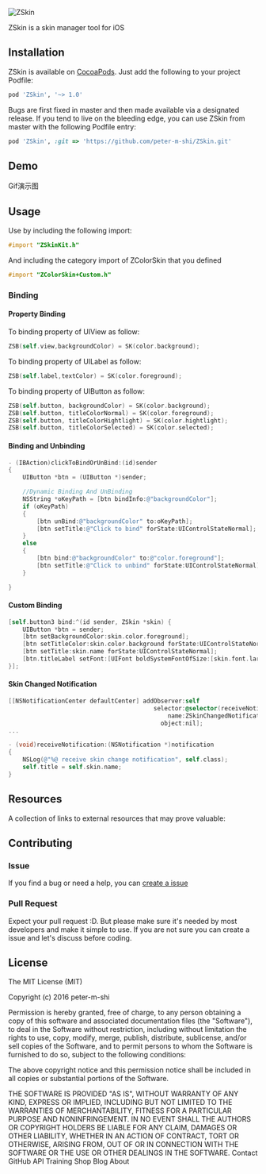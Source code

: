 ![ZSkin](https://github.com/peter-m-shi/ZSkin/raw/master/Images/Logo.jpg)

ZSkin is a skin manager tool for iOS

## Installation

ZSkin is available on [CocoaPods](http://cocoapods.org). Just add the following to your project Podfile:

```ruby
pod 'ZSkin', '~> 1.0'
```

Bugs are first fixed in master and then made available via a designated release. If you tend to live on the bleeding edge, you can use ZSkin from master with the following Podfile entry:

```ruby
pod 'ZSkin', :git => 'https://github.com/peter-m-shi/ZSkin.git'
```

## Demo
Gif演示图

## Usage

Use by including the following import:

```objective-c
#import "ZSkinKit.h"
```

And including the category import of ZColorSkin that you defined

```objective-c
#import "ZColorSkin+Custom.h"
```

### Binding

#### Property Binding
To binding property of UIView as follow:

```objective-c
ZSB(self.view,backgroundColor) = SK(color.background);
```

To binding property of UILabel as follow:

```objective-c
ZSB(self.label,textColor) = SK(color.foreground);
```

To binding property of UIButton as follow:

```objective-c
ZSB(self.button, backgroundColor) = SK(color.background);
ZSB(self.button, titleColorNormal) = SK(color.foreground);
ZSB(self.button, titleColorHightlight) = SK(color.hightlight);
ZSB(self.button, titleColorSelected) = SK(color.selected);
```
#### Binding and Unbinding

```objective-c
- (IBAction)clickToBindOrUnBind:(id)sender
{
    UIButton *btn = (UIButton *)sender;

    //Dynamic Binding And UnBinding
    NSString *oKeyPath = [btn bindInfo:@"backgroundColor"];
    if (oKeyPath)
    {
        [btn unBind:@"backgroundColor" to:oKeyPath];
        [btn setTitle:@"Click to bind" forState:UIControlStateNormal];
    }
    else
    {
        [btn bind:@"backgroundColor" to:@"color.foreground"];
        [btn setTitle:@"Click to unbind" forState:UIControlStateNormal];
    }

}
```

#### Custom Binding
```objective-c
[self.button3 bind:^(id sender, ZSkin *skin) {
    UIButton *btn = sender;
    [btn setBackgroundColor:skin.color.foreground];
    [btn setTitleColor:skin.color.background forState:UIControlStateNormal];
    [btn setTitle:skin.name forState:UIControlStateNormal];
    [btn.titleLabel setFont:[UIFont boldSystemFontOfSize:[skin.font.largeSize floatValue]]];
}];
```

#### Skin Changed Notification
```objective-c
[[NSNotificationCenter defaultCenter] addObserver:self
                                         selector:@selector(receiveNotification:)
                                             name:ZSkinChangedNotificationKey
                                           object:nil];
...

- (void)receiveNotification:(NSNotification *)notification
{
    NSLog(@"%@ receive skin change notification", self.class);
    self.title = self.skin.name;
}
```

## Resources

A collection of links to external resources that may prove valuable:

## Contributing
### Issue
If you find a bug or need a help, you can [create a issue](https://github.com/peter-m-shi/ZSkin/issues/new)


### Pull Request
Expect your pull request :D. But please make sure it's needed by most developers and make it simple to use. If you are not sure you can create a issue and let's discuss before coding.

## License

The MIT License (MIT)

Copyright (c) 2016 peter-m-shi

Permission is hereby granted, free of charge, to any person obtaining a copy
of this software and associated documentation files (the "Software"), to deal
in the Software without restriction, including without limitation the rights
to use, copy, modify, merge, publish, distribute, sublicense, and/or sell
copies of the Software, and to permit persons to whom the Software is
furnished to do so, subject to the following conditions:

The above copyright notice and this permission notice shall be included in all
copies or substantial portions of the Software.

THE SOFTWARE IS PROVIDED "AS IS", WITHOUT WARRANTY OF ANY KIND, EXPRESS OR
IMPLIED, INCLUDING BUT NOT LIMITED TO THE WARRANTIES OF MERCHANTABILITY,
FITNESS FOR A PARTICULAR PURPOSE AND NONINFRINGEMENT. IN NO EVENT SHALL THE
AUTHORS OR COPYRIGHT HOLDERS BE LIABLE FOR ANY CLAIM, DAMAGES OR OTHER
LIABILITY, WHETHER IN AN ACTION OF CONTRACT, TORT OR OTHERWISE, ARISING FROM,
OUT OF OR IN CONNECTION WITH THE SOFTWARE OR THE USE OR OTHER DEALINGS IN THE
SOFTWARE.
Contact GitHub API Training Shop Blog About
